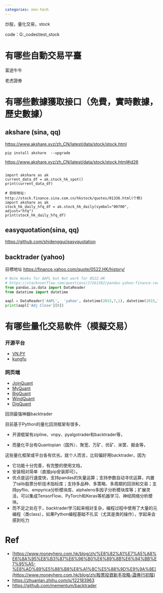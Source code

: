 ```yaml
---
categories: non-tech
---
```

炒股，量化交易，stock

code：G:\_codes\test_stock

# 有哪些自動交易平臺



富途牛牛

老虎證券

# 有哪些數據獲取接口（免費，實時數據，歷史數據）

## akshare (sina, qq)

https://www.akshare.xyz/zh_CN/latest/data/stock/stock.html

```
pip install akshare  --upgrade
```

https://www.akshare.xyz/zh_CN/latest/data/stock/stock.html#id26

```

import akshare as ak
current_data_df = ak.stock_hk_spot()
print(current_data_df)

# 目标地址: http://stock.finance.sina.com.cn/hkstock/quotes/01336.html(个例)
import akshare as ak
stock_hk_daily_hfq_df = ak.stock_hk_daily(symbol="00700", adjust="hfq")
print(stock_hk_daily_hfq_df)
```

## easyquotation(sina, qq)

https://github.com/shidenggui/easyquotation

## backtrader (yahoo)

目標地址 https://finance.yahoo.com/quote/0522.HK/history/

```python
# Note Woeks for AAPL but Not work for 0522.HK
# https://stackoverflow.com/questions/27261382/pandas-yahoo-finance-real-time-data
from pandas.io.data import DataReader
from datetime import datetime

aapl = DataReader('AAPL',  'yahoo', datetime(2015,7,1), datetime(2015,7,1))
print(aapl['Adj Close'][0])
```





# 有哪些量化交易軟件（模擬交易）

### 开源平台

- [VN.PY](https://www.vnpy.com/)
- [kungfu](https://www.kungfu-trader.com/community/)

### 网页端

- [JoinQuant](https://www.joinquant.com/)
- [MyQuant](https://www.myquant.cn/)
- [BigQuant](https://bigquant.com/)
- [WindQuant](https://www.windquant.com/)
- [DigQuant](http://www.digquant.com.cn/)

回测最强神器backtrader

目前基于Python的量化回测框架有很多，

- 开源框架有zipline、vnpy、pyalgotrader和backtrader等，

- 而量化平台有Quantopian（国外）、聚宽、万矿、优矿、米筐、掘金等，

这些量化框架或平台各有优劣。就个人而言，比较偏好用backtrader，因为

- 它功能十分完善，有完整的使用文档，
- 安装相对简单（直接pip安装即可）。
- 优点是运行速度快，支持pandas的矢量运算；支持参数自动寻优运算，内置了talib股票分析技术指标库；支持多品种、多策略、多周期的回测和交易；支持pyflio、empyrica分析模块库、alphalens多因子分析模块库等；扩展灵活，可以集成TensorFlow、PyTorch和Keras等机器学习、神经网络分析模块。
- 而不足之处在于，backtrader学习起来相对复杂，编程过程中使用了大量的元编程（类class），如果Python编程基础不扎实（尤其是类的操作），学起来会感到吃力

# Ref

- [https://www.moneyhero.com.hk/blog/zh/%E8%82%A1%E7%A5%A8%E6%8A%95%E8%B3%87%E6%96%B0%E6%89%8B%E6%94%BB%E7%95%A5-%E8%AD%89%E5%88%B8%E8%A1%8C%E5%88%9D%E9%9A%8E](https://www.moneyhero.com.hk/blog/zh/股票投資新手攻略-證券行初階)
- https://zhuanlan.zhihu.com/p/122183963
- https://github.com/mementum/backtrader
